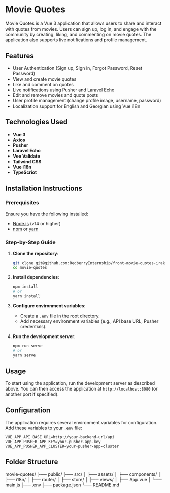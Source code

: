 # Movie Quotes

Movie Quotes is a Vue 3 application that allows users to share and interact with quotes from movies. Users can sign up, log in, and engage with the community by creating, liking, and commenting on movie quotes. The application also supports live notifications and profile management.

## Features

- User Authentication (Sign up, Sign in, Forgot Password, Reset Password)
- View and create movie quotes
- Like and comment on quotes
- Live notifications using Pusher and Laravel Echo
- Edit and remove movies and quote posts
- User profile management (change profile image, username, password)
- Localization support for English and Georgian using Vue i18n

## Technologies Used

- **Vue 3**
- **Axios**
- **Pusher**
- **Laravel Echo**
- **Vee Validate**
- **Tailwind CSS**
- **Vue i18n**
- **TypeScriot**

## Installation Instructions

### Prerequisites

Ensure you have the following installed:

- [Node.js](https://nodejs.org/) (v14 or higher)
- [npm](https://www.npmjs.com/) or [yarn](https://yarnpkg.com/)

### Step-by-Step Guide

1. **Clone the repository**:

   ```bash
   git clone git@github.com:RedberryInternship/front-movie-quotes-irakli-ketchekmadze.git
   cd movie-quotes
   ```

2. **Install dependencies**:

   ```bash
   npm install
   # or
   yarn install
   ```

3. **Configure environment variables**:

   - Create a `.env` file in the root directory.
   - Add necessary environment variables (e.g., API base URL, Pusher credentials).

4. **Run the development server**:
   ```bash
   npm run serve
   # or
   yarn serve
   ```

## Usage

To start using the application, run the development server as described above. You can then access the application at `http://localhost:8080` (or another port if specified).

## Configuration

The application requires several environment variables for configuration. Add these variables to your `.env` file:

```env
VUE_APP_API_BASE_URL=http://your-backend-url/api
VUE_APP_PUSHER_APP_KEY=your-pusher-app-key
VUE_APP_PUSHER_APP_CLUSTER=your-pusher-app-cluster
```

## Folder Structure

movie-quotes/
├── public/
├── src/
│ ├── assets/
│ ├── components/
│ ├── i18n/
│ ├── router/
│ ├── store/
│ ├── views/
│ ├── App.vue
│ └── main.js
├── .env
├── package.json
└── README.md
